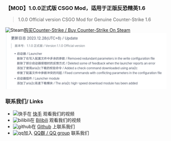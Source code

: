 ### 【MOD】1.0.0正式版 CSGO Mod，适用于正版反恐精英1.6
> 1.0.0 Official version CSGO Mod for Genuine Counter-Strike 1.6

![Steam](https://ts2.cn.mm.bing.net/th?id=ODLS.8b04067f-1ea4-4385-8b8c-f8f819a33595&w=32&h=32&qlt=90&pcl=fffffa&o=6&pid=1.2)[购买Counter-Strike / Buy Counter-Strike On Steam](https://store.steampowered.com/widget/10/)
![输入图片说明](resourceScreenshot_2023_1228_013235.png)


### 联系我们/ Links
- ![快手](https://ts1.cn.mm.bing.net/th?id=ODLS.b6a1e5f0-4f6d-47e5-a048-003ff0211913&w=32&h=32&qlt=96&pcl=fffffa&o=6&pid=1.2)在 [快手](https://www.kuaishou.com/profile/3xhz6imp3u8us3i) 观看我们的视频
- ![bilibili](https://ts2.cn.mm.bing.net/th?id=ODLS.e42d2c4d-ad65-4c7a-b0fd-817a1c3bed01&w=32&h=32&qlt=90&pcl=fffffa&o=6&pid=1.2)在 [Bilibili](https://space.bilibili.com/2048173282) 观看我们的视频
- ![github](https://ts3.cn.mm.bing.net/th?id=ODLS.05409d17-5d83-4701-acc1-90430dd3b02c&w=32&h=32&qlt=90&pcl=fffffa&o=6&pid=1.2)在 [Github](https://github.com/Rainbow-SPY/Counter-Strike-steam-Fix) 上联系我们
- ![qq](https://ts1.cn.mm.bing.net/th?id=ODLS.394b5f18-5315-46a2-9941-3be519c1624a&w=32&h=32&qlt=92&pcl=fffffa&o=6&pid=1.2)加入 [QQ群 / QQ group](https://user.qzone.qq.com/2716842407) 联系我们

